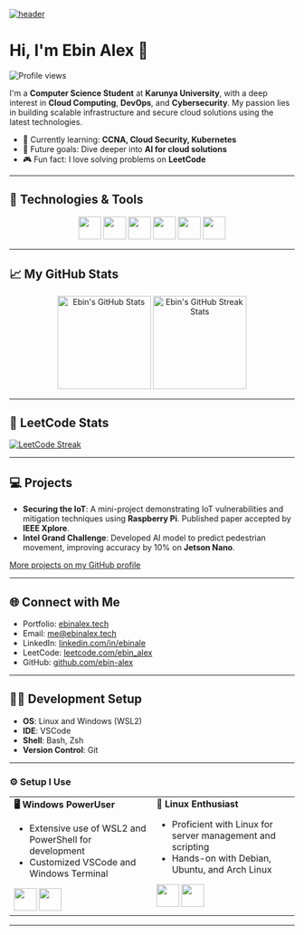 [![header](https://github.com/ebin-alex/banner.png)](https://ebinalex.tech)

# Hi, I'm Ebin Alex 👋

![Profile views](https://komarev.com/ghpvc/?username=ebin-alex&label=Profile%20views&color=blueviolet&style=flat)

I'm a **Computer Science Student** at **Karunya University**, with a deep interest in **Cloud Computing**, **DevOps**, and **Cybersecurity**. My passion lies in building scalable infrastructure and secure cloud solutions using the latest technologies.

- 🌱 Currently learning: **CCNA, Cloud Security, Kubernetes**
- 🎯 Future goals: Dive deeper into **AI for cloud solutions**
- 🎮 Fun fact: I love solving problems on **LeetCode**

---

## 🔧 Technologies & Tools

<div align="center">
<code><img height="40" src="https://www.vectorlogo.zone/logos/python/python-ar21.svg"></code>
<code><img height="40" src="https://www.vectorlogo.zone/logos/docker/docker-ar21.svg"></code>
<code><img height="40" src="https://www.vectorlogo.zone/logos/kubernetes/kubernetes-ar21.svg"></code>
<code><img height="40" src="https://www.vectorlogo.zone/logos/amazon_aws/amazon_aws-ar21.svg"></code>
<code><img height="40" src="https://www.vectorlogo.zone/logos/terraformio/terraformio-ar21.svg"></code>
<code><img height="40" src="https://www.vectorlogo.zone/logos/linux/linux-ar21.svg"></code>
</div>

---

## 📈 My GitHub Stats

<div align="center">
  <img height="165" src="https://github-readme-stats.vercel.app/api?username=ebin-alex&theme=tokyonight&show_icons=true&hide_border=true&count_private=true" alt="Ebin's GitHub Stats" />
  <img height="165" src="https://github-readme-streak-stats.herokuapp.com/?user=ebin-alex&theme=tokyonight&hide_border=true" alt="Ebin's GitHub Streak Stats" />
</div>

---

## 🎯 LeetCode Stats

[![LeetCode Streak](https://leetcard.jacoblin.cool/ebin-alex?theme=light&ext=heatmap)](https://leetcode.com/ebin_alex)

---

## 💻 Projects

- **Securing the IoT**: A mini-project demonstrating IoT vulnerabilities and mitigation techniques using **Raspberry Pi**. Published paper accepted by **IEEE Xplore**.
- **Intel Grand Challenge**: Developed AI model to predict pedestrian movement, improving accuracy by 10% on **Jetson Nano**.
  
[More projects on my GitHub profile](https://github.com/ebin-alex)

---

## 🌐 Connect with Me

- Portfolio: [ebinalex.tech](https://www.ebinalex.tech)
- Email: [me@ebinalex.tech](mailto:me@ebinalex.tech)
- LinkedIn: [linkedin.com/in/ebinale](https://www.linkedin.com/in/ebinale)
- LeetCode: [leetcode.com/ebin_alex](https://leetcode.com/ebin_alex)
- GitHub: [github.com/ebin-alex](https://github.com/ebin-alex)

---

## 🧑‍💻 Development Setup

- **OS**: Linux and Windows (WSL2)
- **IDE**: VSCode
- **Shell**: Bash, Zsh
- **Version Control**: Git

---

### ⚙️ Setup I Use

<div align="center">
<table>
  <tr>
    <td valign="top" width="50%">
      <b>🖥️ Windows PowerUser</b>
      <ul>
        <li>Extensive use of WSL2 and PowerShell for development</li>
        <li>Customized VSCode and Windows Terminal</li>
      </ul>
      <img height="40" src="https://www.vectorlogo.zone/logos/microsoft/microsoft-ar21.svg">
      <img height="40" src="https://www.vectorlogo.zone/logos/visualstudio_code/visualstudio_code-ar21.svg">
    </td>
    <td valign="top" width="50%">
      <b>🐧 Linux Enthusiast</b>
      <ul>
        <li>Proficient with Linux for server management and scripting</li>
        <li>Hands-on with Debian, Ubuntu, and Arch Linux</li>
      </ul>
      <img height="40" src="https://www.vectorlogo.zone/logos/ubuntu/ubuntu-ar21.svg">
      <img height="40" src="https://www.vectorlogo.zone/logos/debian/debian-ar21.svg">
    </td>
  </tr>
</table>
</div>

---

